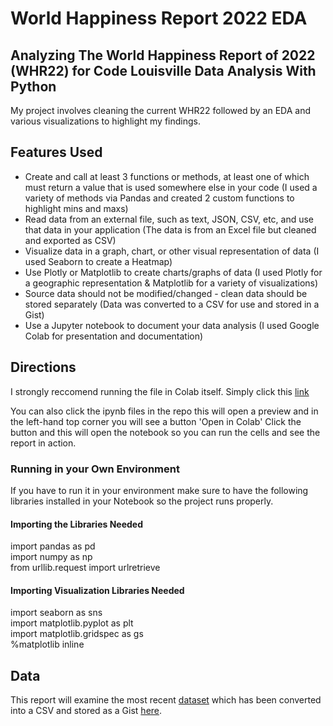 # World Happiness Report 2022 EDA

## Analyzing The World Happiness Report of 2022 (WHR22) for Code Louisville Data Analysis With Python

My project involves cleaning the current WHR22 followed by an EDA and various visualizations to highlight my findings.

## Features Used
*  Create and call at least 3 functions or methods, at least one of which must return a value that is used somewhere else in your code (I used a variety of methods via Pandas and created 2 custom functions to highlight mins and maxs)
*  Read data from an external file, such as text, JSON, CSV, etc, and use that data in your application (The data is from an Excel file but cleaned and exported as CSV)
*  Visualize data in a graph, chart, or other visual representation of data (I used Seaborn to create a Heatmap)
*  Use Plotly or Matplotlib to create charts/graphs of data (I used Plotly for a geographic representation & Matplotlib for a variety of visualizations)
*  Source data should not be modified/changed - clean data should be stored separately (Data was converted to a CSV for use and stored in a Gist)
*  Use a Jupyter notebook to document your data analysis (I used Google Colab for presentation and documentation)

## Directions
I strongly reccomend running the file in Colab itself. Simply click this [link](https://colab.research.google.com/drive/17R5ynkJiZqZRnS-oDhozSScbPdzcMkNg?usp=sharing)

You can also click the ipynb files in the repo this will open a preview and in the left-hand top corner you will see a button 'Open in Colab' Click the button and this will open the notebook so you can run the cells and see the report in action.

### Running in your Own Environment
If you have to run it in your environment make sure to have the following libraries installed in your Notebook so the project runs properly.

#### Importing the Libraries Needed<br>
import pandas as pd<br>
import numpy as np<br>
from urllib.request import urlretrieve<br>

#### Importing Visualization Libraries Needed<br>
import seaborn as sns<br>
import matplotlib.pyplot as plt<br>
import matplotlib.gridspec as gs<br>
%matplotlib inline <br>

## **Data**

This report will examine the most recent [dataset](https://happiness-report.s3.amazonaws.com/2022/Appendix_2_Data_for_Figure_2.1.xls) which has been converted into a CSV and stored as a Gist [here](https://gist.github.com/terrafirmatrekker/474f3acc5b44322bc54fcc49870dcfd1).

